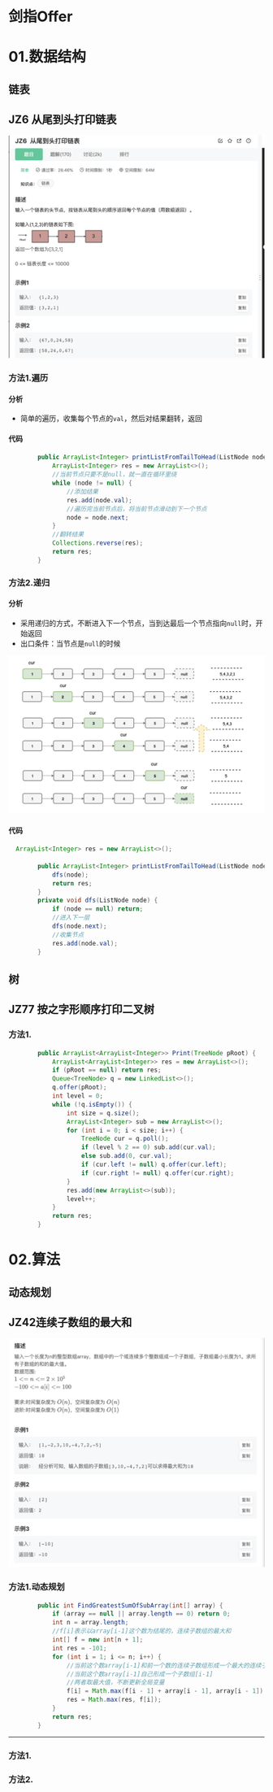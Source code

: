 # 剑指Offer

# 01.数据结构

## 链表

## JZ6 从尾到头打印链表

![](/imgs/swordoffer/image-20220307191118762.png)

### 方法1.遍历

#### 分析

- 简单的遍历，收集每个节点的`val`，然后对结果翻转，返回

#### 代码

```java
        public ArrayList<Integer> printListFromTailToHead(ListNode node) {
            ArrayList<Integer> res = new ArrayList<>();
            //当前节点只要不是null，就一直在循环里绕
            while (node != null) {
                //添加结果
                res.add(node.val);
                //遍历完当前节点后，将当前节点滑动到下一个节点
                node = node.next;
            }
            //翻转结果
            Collections.reverse(res);
            return res;
        }
```

### 方法2.递归

#### 分析

- 采用递归的方式，不断进入下一个节点，当到达最后一个节点指向`null`时，开始返回
- 出口条件：当节点是`null`的时候

![image-20220307191100466](/imgs/swordoffer/image-20220307191100466.png)

#### 代码

```java
  ArrayList<Integer> res = new ArrayList<>();

        public ArrayList<Integer> printListFromTailToHead(ListNode node) {
            dfs(node);
            return res;
        }
        private void dfs(ListNode node) {
            if (node == null) return;
            //进入下一层
            dfs(node.next);
            //收集节点
            res.add(node.val);
        }
```





## 树

## JZ77 按之字形顺序打印二叉树

### 方法1.

```java
        public ArrayList<ArrayList<Integer>> Print(TreeNode pRoot) {
            ArrayList<ArrayList<Integer>> res = new ArrayList<>();
            if (pRoot == null) return res;
            Queue<TreeNode> q = new LinkedList<>();
            q.offer(pRoot);
            int level = 0;
            while (!q.isEmpty()) {
                int size = q.size();
                ArrayList<Integer> sub = new ArrayList<>();
                for (int i = 0; i < size; i++) {
                    TreeNode cur = q.poll();
                    if (level % 2 == 0) sub.add(cur.val);
                    else sub.add(0, cur.val);
                    if (cur.left != null) q.offer(cur.left);
                    if (cur.right != null) q.offer(cur.right);
                }
                res.add(new ArrayList<>(sub));
                level++;
            }
            return res;
        }
```



# 02.算法



## 动态规划

## JZ42连续子数组的最大和

![](/imgs/swordoffer/JZ_42_title.png)

### 方法1.动态规划

```java
        public int FindGreatestSumOfSubArray(int[] array) {
            if (array == null || array.length == 0) return 0;
            int n = array.length;
            //f[i]表示以array[i-1]这个数为结尾的，连续子数组的最大和
            int[] f = new int[n + 1];
            int res = -101;
            for (int i = 1; i <= n; i++) {
                //当前这个数array[i-1]和前一个数的连续子数组形成一个最大的连续子数组：[...i-2,i-1]
                //当前这个数array[i-1]自己形成一个子数组[i-1]
                //两者取最大值，不断更新全局变量
                f[i] = Math.max(f[i - 1] + array[i - 1], array[i - 1]);
                res = Math.max(res, f[i]);
            }
            return res;
        }
```















---

### 方法1.

### 方法2.